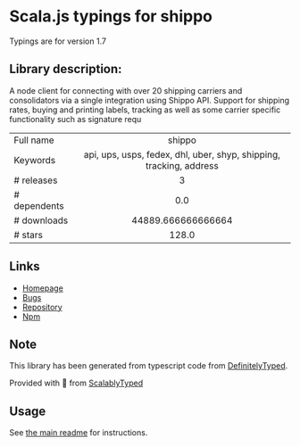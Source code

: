 
# Scala.js typings for shippo

Typings are for version 1.7

## Library description:
A node client for connecting with over 20 shipping carriers and consolidators via a single integration using Shippo API. Support for shipping rates, buying and printing labels, tracking as well as some carrier specific functionality such as signature requ

|                    |                 |
| ------------------ | :-------------: |
| Full name          | shippo |
| Keywords           | api, ups, usps, fedex, dhl, uber, shyp, shipping, tracking, address |
| # releases         | 3 |
| # dependents       | 0.0 |
| # downloads        | 44889.666666666664 |
| # stars            | 128.0 |

## Links
- [Homepage](https://github.com/goshippo/shippo-node-client)
- [Bugs](https://github.com/goshippo/shippo-node-client/issues)
- [Repository](https://github.com/goshippo/shippo-node-client)
- [Npm](https://www.npmjs.com/package/shippo)
    


## Note
This library has been generated from typescript code from [DefinitelyTyped](https://definitelytyped.org).

Provided with :purple_heart: from [ScalablyTyped](https://github.com/oyvindberg/ScalablyTyped)

## Usage
See [the main readme](../../readme.md) for instructions.



